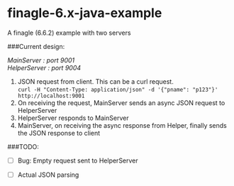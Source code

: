 # finagle-6.x-java-example
A finagle (6.6.2) example with two servers

###Current design:

*MainServer : port 9001*  
*HelperServer : port 9004*

1. JSON request from client. This can be a curl request.  
```curl -H "Content-Type: application/json" -d '{"pname": "p123"}' http://localhost:9001```  
2. On receiving the request, MainServer sends an async JSON request to HelperServer  
3. HelperServer responds to MainServer  
4. MainServer, on receiving the async response from Helper, finally sends the JSON response to client  
  
###TODO:
- [ ] Bug: Empty request sent to HelperServer  
- [ ] Actual JSON parsing

